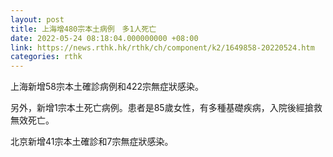 ```yaml
---
layout: post
title: 上海增480宗本土病例　多1人死亡
date: 2022-05-24 08:18:04.000000000 +08:00
link: https://news.rthk.hk/rthk/ch/component/k2/1649858-20220524.htm
categories: rthk
---
```


上海新增58宗本土確診病例和422宗無症狀感染。

另外，新增1宗本土死亡病例。患者是85歲女性，有多種基礎疾病，入院後經搶救無效死亡。

北京新增41宗本土確診和7宗無症狀感染。
